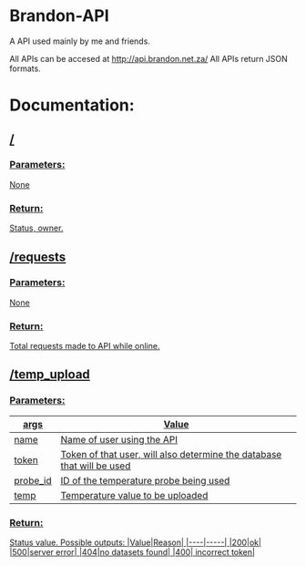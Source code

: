 # Brandon-API
A API used mainly by me and friends. 

All APIs can be accesed at http://api.brandon.net.za/
All APIs return JSON formats. 
# Documentation:
## <u>/
### Parameters:
None
### Return:
Status, owner.

## <u>/requests
### Parameters:
None
### Return:
Total requests made to API while online.

## <u>/temp_upload
### Parameters:
|args|Value|
|----|-----|
|name| Name of user using the API|
|token| Token of that user, will also determine the database that will be used|
|probe_id| ID of the temperature probe being used|
|temp| Temperature value to be uploaded|

### Return:
Status value.
Possible outputs:
|Value|Reason|
|----|-----|
|200|ok|
|500|server error|
|404|no datasets found|
|400| incorrect token|

